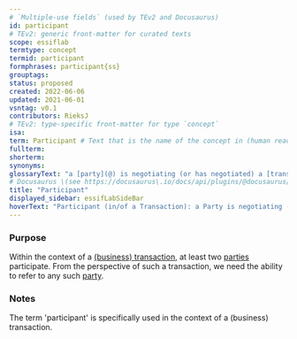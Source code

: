 ```yaml
---
# `Multiple-use fields` (used by TEv2 and Docusaurus)
id: participant
# TEv2: generic front-matter for curated texts
scope: essiflab
termtype: concept
termid: participant
formphrases: participant{ss}
grouptags:
status: proposed
created: 2022-06-06
updated: 2021-06-01
vsntag: v0.1
contributors: RieksJ
# TEv2: type-specific front-matter for type `concept`
isa:
term: Participant # Text that is the name of the concept in (human readable) texts.
fullterm:
shorterm:
synonyms:
glossaryText: "a [party](@) is negotiating (or has negotiated) a [transaction agreement](@)."
# Docusaurus \(see https://docusaurus\.io/docs/api/plugins/@docusaurus/plugin-content-docs#markdown-front-matter\):
title: "Participant"
displayed_sidebar: essifLabSideBar
hoverText: "Participant (in/of a Transaction): a Party is negotiating (or has negotiated) a Transaction Agreement."
---
```


### Purpose
Within the context of a [(business) transaction](@), at least two [parties](@) participate. From the perspective of such a transaction, we need the ability to refer to any such [party](@).

### Notes
The term 'participant' is specifically used in the context of a (business) transaction.
